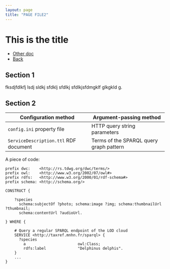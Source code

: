 ```yaml
---
layout: page
title: "PAGE FILE2"
---
```



# This is the title

- [Other doc](file2.md)
- [Back](index.md)

## Section 1

fksdjfdlkfj lsdj sldkj sfdklj sfdlkj sfdlkjsfdmgklf glkgkld g.

## Section 2
Configuration method | Argument-passing method
------------ | -------------
`config.ini` property file | HTTP query string parameters
`ServiceDescription.ttl` RDF document | Terms of the SPARQL query graph pattern

A piece of code:

```sparql
prefix dwc:    <http://rs.tdwg.org/dwc/terms/>
prefix owl:    <http://www.w3.org/2002/07/owl#>
prefix rdfs:   <http://www.w3.org/2000/01/rdf-schema#>
prefix schema: <http://schema.org/>

CONSTRUCT {

    ?species
      schema:subjectOf ?photo; schema:image ?img; schema:thumbnailUrl ?thumbnail;
      schema:contentUrl ?audioUrl.
      
} WHERE {

    # Query a regular SPARQL endpoint of the LOD cloud
    SERVICE <http://taxref.mnhn.fr/sparql> {
      ?species 
        a                       owl:Class;
        rdfs:label              "Delphinus delphis". 
    }
    ...
}
```
